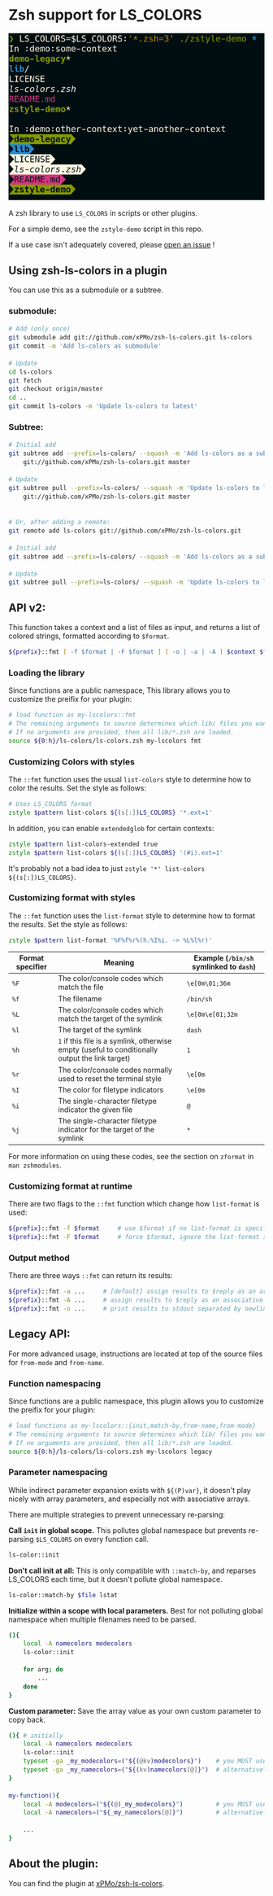 # Zsh support for LS_COLORS

![Demo screenshot](https://raw.githubusercontent.com/xPMo/zsh-ls-colors/image/demo-new.png)

A zsh library to use `LS_COLORS` in scripts or other plugins.

For a simple demo, see the `zstyle-demo` script in this repo.

If a use case isn't adequately covered,
please [open an issue](https://github.com/xPMo/zsh-ls-colors/issues/) !

## Using zsh-ls-colors in a plugin

You can use this as a submodule or a subtree.

### submodule:

```sh
# Add (only once)
git submodule add git://github.com/xPMo/zsh-ls-colors.git ls-colors
git commit -m 'Add ls-colors as submodule'

# Update
cd ls-colors
git fetch
git checkout origin/master
cd ..
git commit ls-colors -m 'Update ls-colors to latest'
```

### Subtree:

```sh
# Initial add
git subtree add --prefix=ls-colors/ --squash -m 'Add ls-colors as a subtree' \
	git://github.com/xPMo/zsh-ls-colors.git master

# Update
git subtree pull --prefix=ls-colors/ --squash -m 'Update ls-colors to latest' \
	git://github.com/xPMo/zsh-ls-colors.git master 


# Or, after adding a remote:
git remote add ls-colors git://github.com/xPMo/zsh-ls-colors.git

# Initial add
git subtree add --prefix=ls-colors/ --squash -m 'Add ls-colors as a subtree' ls-colors master

# Update
git subtree pull --prefix=ls-colors/ --squash -m 'Update ls-colors to latest' ls-colors master 
```

## API v2:

This function takes a context and a list of files as input,
and returns a list of colored strings, formatted according to `$format`.

```zsh
${prefix}::fmt [ -f $format | -F $format ] [ -o | -a | -A ] $context $files[@]
```

### Loading the library

Since functions are a public namespace,
This library allows you to customize the preifix for your plugin:

```zsh
# load function as my-lscolors::fmt
# The remaining arguments to source determines which lib/ files you want to load.
# If no arguments are provided, then all lib/*.zsh are loaded.
source ${0:h}/ls-colors/ls-colors.zsh my-lscolors fmt
```

### Customizing Colors with styles

The `::fmt` function uses the usual `list-colors` style to determine how to color the results.
Set the style as follows:

```zsh
# Uses LS_COLORS format
zstyle $pattern list-colors ${(s[:])LS_COLORS} '*.ext=1'
```

In addition, you can enable `extendedglob` for certain contexts:

```zsh
zstyle $pattern list-colors-extended true
zstyle $pattern list-colors ${(s[:])LS_COLORS} '(#i).ext=1'
```

It's probably not a bad idea to just `zstyle '*' list-colors ${(s[:])LS_COLORS}`.

### Customizing format with styles

The `::fmt` function uses the `list-format` style to determine how to format the results.
Set the style as follows:

```zsh
zstyle $pattern list-format '%F%f%r%(h.%I%i. -> %L%l%r)'
```

| Format specifier | Meaning | Example (`/bin/sh` symlinked to `dash`) |
| --- | --- | --- |
| `%F` | The color/console codes which match the file | `\e[0m\01;36m` |
| `%f` | The filename | `/bin/sh` |
| `%L` | The color/console codes which match the target of the symlink | `\e[0m\e[01;32m` |
| `%l` | The target of the symlink | `dash` |
| `%h` | `1` if this file is a symlink, otherwise empty (useful to conditionally output the link target) | `1` |
| `%r` | The color/console codes normally used to reset the terminal style | `\e[0m` |
| `%I` | The color for filetype indicators | `\e[0m` |
| `%i` | The single-character filetype indicator the given file | `@` |
| `%j` | The single-character filetype indicator for the target of the symlink | `*` |

For more information on using these codes, see the section on `zformat` in `man zshmodules`.

### Customizing format at runtime

There are two flags to the `::fmt` function which change how `list-format` is used:

```zsh
${prefix}::fmt -f $format     # use $format if no list-format is specified for the current style
${prefix}::fmt -F $format     # force $format, ignore the list-format specified for the current style
```

### Output method

There are three ways `::fmt` can return its results:

```zsh
${prefix}::fmt -a ...     # [default] assign results to $reply as an array
${prefix}::fmt -A ...     # assign results to $reply as an associative array, with filenames as keys
${prefix}::fmt -o ...     # print results to stdout separated by newlines
```


## Legacy API:

For more advanced usage,
instructions are located at top of the source files for `from-mode` and `from-name`.

### Function namespacing

Since functions are a public namespace,
this plugin allows you to customize the preifix for your plugin:

```zsh
# load functions as my-lscolors::{init,match-by,from-name,from-mode}
# The remaining arguments to source determines which lib/ files you want to load.
# If no arguments are provided, then all lib/*.zsh are loaded.
source ${0:h}/ls-colors/ls-colors.zsh my-lscolors legacy
```

### Parameter namespacing

While indirect parameter expansion exists with `${(P)var}`,
it doesn't play nicely with array parameters,
and especially not with associative arrays.

There are multiple strategies to prevent unnecessary re-parsing:

**Call `init` in global scope.**
This pollutes global namespace but prevents re-parsing `$LS_COLORS` on every function call.
```zsh
ls-color::init
```

**Don't call init at all:**
This is only compatible with `::match-by`,
and reparses LS_COLORS each time,
but it doesn't pollute global namespace.

```zsh
ls-color::match-by $file lstat
```

**Initialize within a scope with local parameters.**
Best for not polluting global namespace when multiple filenames need to be parsed.

```zsh
(){
	local -A namecolors modecolors
	ls-color::init

	for arg; do
		...
	done
}
```

**Custom parameter:** Save the array value as your own custom parameter to copy back.
```zsh
(){ # initially
	local -A namecolors modecolors
	ls-color::init
	typeset -ga _my_modecolors=("${(@kv)modecolors}")    # you MUST use (@kv) to avoid losing empty entries
	typeset -ga _my_namecolors=("${(kv)namecolors[@]}")  # alternatively, use bash-style [@]
}

my-function(){
	local -A modecolors=("${(@)_my_modecolors}")         # you MUST use (@) to avoid losing empty entries
	local -A namecolors=("${_my_namecolors[@]}")         # alternatively, use bash-style [@]

	...
}
```

## About the plugin:

You can find the plugin at [xPMo/zsh-ls-colors](https://github.com/xPMo/zsh-ls-colors/).
